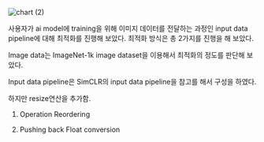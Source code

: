 ![chart (2)](https://github.com/user-attachments/assets/1667cd08-80db-4cd7-aa4d-ad658e82510a)

사용자가 ai model에 training을 위해 이미지 데이터를 전달하는 과정인 input data pipeline에 대해 최적화를 진행해 보았다. 
최적화 방식은 총 2가지를 진행을 해 보았다. 

Image data는 ImageNet-1k image dataset을 이용해서 최적화의 정도를 판단해 보았다. 

Input data pipeline은 SimCLR의 input data pipeline을 참고를 해서 구성을 하였다. 


하지만 resize연산을 추가함.

1. Operation Reordering


2. Pushing back Float conversion 
